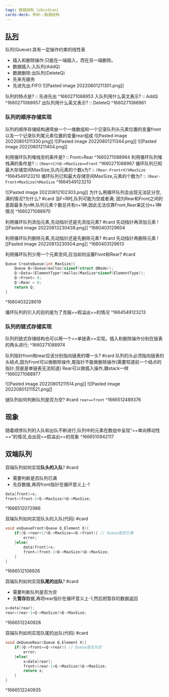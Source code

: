 ```yaml
---
tags: 数据结构 [obsidian]
cards-deck: 考研::数据结构
---
```



## [队列](zotero://select/library/items/VYFSPTVM)
队列(Queue):具有一定操作约束的线性表  
- 插入和删除操作:只能在一端插入，而在另一端删除。
- 数据插入:入队列(AddQ)
- 数据删除:出队列(DeleteQ)
- 先来先服务  
- 先进先出:FIFO
![[Pasted image 20220801211301.png]]

队列的特点是? :: 先进先出 ^1660271088953
入队列用什么英文表示? :: AddQ ^1660271088957
出队列用什么英文表示? :: DeleteQ ^1660271088961


### 队列的顺序存储实现
队列的顺序存储结构通常由一个一维数组和一个记录队列头元素位置的变量front以及一个记录队列尾元素位置的变量rear组成
![[Pasted image 20220801211330.png]]
![[Pasted image 20220801211344.png]]
![[Pasted image 20220801211404.png]]


利用循环队列堆栈空的条件是? :: Front=Rear ^1660271088964
利用循环队列堆栈满的条件是? :: `(Rear+1)%Q->MaxSize==Front`  ^1660271088967
循环队列已知最大存储空间MaxSize,队内元素的个数x为? :: `(Rear-Front+X)%MaxSize` ^1664549123210
循环队列已知最大存储空间MaxSize,元素的个数为? :: `(Rear-Front+MaxSize)%MaxSize` ^1664549123210

![[Pasted image 20220812102303.png]]
为什么用循环队列会出现无法区分空,满的情况?为什么? #card 
当F=R时,队列可能为空或者满;
因为Rear和Front之间的差距最多为n种,队列元素个数总共有n+1种,因此无法仅靠Front,Rear来区分n+1种情况
^1660271088970

利用循环队列添加元素,先动指针还是先添加元素? #card 
先动指针再添加元素
![[Pasted image 20220813230438.png]]
^1660403129604

利用循环队列删除元素,先动指针还是先删除元素? #card 
先动指针再删除元素
![[Pasted image 20220813230504.png]]
^1660403129613

利用循环队列少用一个元素空间,应当如何设置Front和Rear? #card 
```c
Queue CreateQueue(int MaxSize){
    Queue Q=(Queue)malloc(sizeof(struct QNode));
    Q->Data=(ElementType*)malloc(MaxSize*sizeof(ElementType));
    Q->Front= 0;
    Q->Rear = 0;
    return Q;
}
```
^1660403228619

循环队列的引入的目的是为了克服==假溢出==的情况
^1664549123213

### 队列的链式存储实现
队列的链式存储结构也可以用一个==单链表==实现。插入和删除操作分别在链表的两头进行;
^1660271088974

队列指针front和rear应该分别指向链表的哪一头? #card
队列的头必须指向链表的头结点,因为Front可以做删除操作,尾指针不能做删除操作(需要知道前一个结点的指针,但是是单链表无法知道)
Rear可以做插入操作,跟stack一样
^1660271088977

![[Pasted image 20220801211514.png]]
![[Pasted image 20220801211521.png]]

链队列如何判断队列是否为空? #card 
`rear==front`
^1666512489376


## 现象
随着顺序队列的入队和出队不断进行,队列中的元素在数组中呈现“==单向移动性==”的情况,会出现==假溢出==的现象
^1666510942117

## 双端队列

双端队列如何实现**队头的入队**? #card 
- 需要判断是否队列已满
- 先存数据,再将front指针在循环意义上-1
```c
data[front]=x;
front=(front-1+Q->MaxSize)%Q->MaxSize;
```
^1666512072986

双端队列如何实现队头的入队(代码) #card 
```c
void enQueueFront(Queue Q,Element X){
	if((Q->rear+1)%Q->MaxSize==Q->front){ // Queue是否已满
		error;
	}else{
		data[front]=x;
		front=(front-1+Q->MaxSize)%Q->MaxSize;
	}
}
```
^1666512106926

双端队列如何实现**队尾的出队**? #card 
- 需要判断队列是否为空
- 先**暂存**数据,再将rear指针在循环意义上-1,然后把暂存的数据返回
```c
x=data[rear];
rear=(rear-1+Q->MaxSize)%Q->MaxSize;
```
^1666512240928


双端队列如何实现队尾的出队(代码) #card 
```c
void deQueueRear(Queue Q,Element X){
	if((Q->front==Q->rear){ // Queue是否为空
		error;
	}else{
		x=data[rear];
		front=(rear-1+Q->MaxSize)%Q->MaxSize;
		return x;
	}
}
```
^1666512240935
